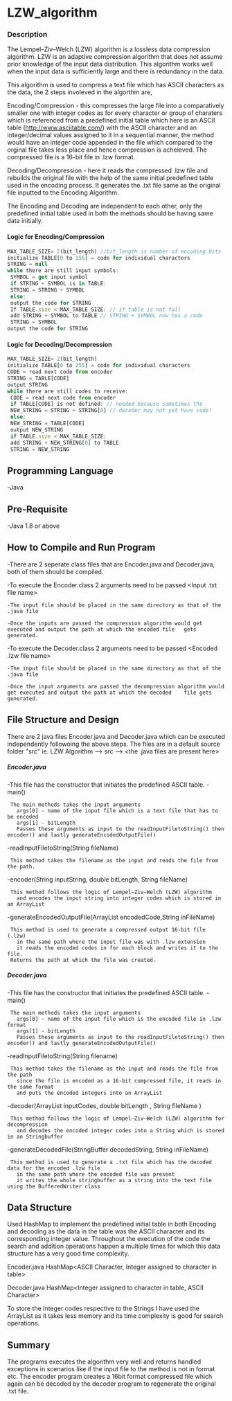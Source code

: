 # LZW_algorithm

### Description
The Lempel–Ziv–Welch (LZW) algorithm is a lossless data compression algorithm. LZW is an adaptive compression algorithm that does not assume prior knowledge of the input data distribution. This algorithm works well when the input data is sufficiently large and there is redundancy in the data.

This algorithm is used to compress a text file which has ASCII characters as the data, the 2 steps involeved in the algorthm are,

Encoding/Compression - this compresses the large file into a comparatively smaller one with integer codes as for every character or group of charaters which is referenced from a predefined initial table which here is an ASCII table (http://www.asciitable.com/) with the ASCII character and an integer/decimal values assigned to it in a sequential manner, the method would have an integer code appended in the file which compared to the orginal file takes less place and hence compression is acheieved. The compressed file is a 16-bit file in .lzw format. 

Decoding/Decompression - here it reads the compressed .lzw file and rebuilds the original file with the help of the same initial predefined table used in the encoding process. It generates the .txt file same as the original file inputted to the Encoding Algorithm.

The Encoding and Decoding are independent to each other, only the predefined initial table used in both the methods should be having same data initially.

#### Logic for Encoding/Compression
```javascript
MAX_TABLE_SIZE= 2(bit_length) //bit_length is number of encoding bits
initialize TABLE[0 to 255] = code for individual characters
STRING = null
while there are still input symbols:
 SYMBOL = get input symbol
 if STRING + SYMBOL is in TABLE:
 STRING = STRING + SYMBOL
 else:
 output the code for STRING
 If TABLE.size < MAX_TABLE_SIZE: // if table is not full
 add STRING + SYMBOL to TABLE // STRING + SYMBOL now has a code
 STRING = SYMBOL
output the code for STRING
```

#### Logic for Decoding/Decompression
```javascript
MAX_TABLE_SIZE= 2(bit_length)
initialize TABLE[0 to 255] = code for individual characters
CODE = read next code from encoder
STRING = TABLE[CODE]
output STRING
while there are still codes to receive:
 CODE = read next code from encoder
 if TABLE[CODE] is not defined: // needed because sometimes the
 NEW_STRING = STRING + STRING[0] // decoder may not yet have code!
 else:
 NEW_STRING = TABLE[CODE]
 output NEW_STRING
 if TABLE.size < MAX_TABLE_SIZE:
 add STRING + NEW_STRING[0] to TABLE
 STRING = NEW_STRING
```
## Programming Language
 -Java
 
## Pre-Requisite
 -Java 1.8 or above
 
## How to Compile and Run Program
 -There are 2 seperate class files that are Encoder.java and Decoder.java, both of them should be compiled.
 
 -To execute the Encoder.class 2 arguments need to be passed <Input .txt file name> <bitLength>
 
    -The input file should be placed in the same directory as that of the .java file
 
    -Once the inputs are passed the compression algorithm would get executed and output the path at which the encoded file   gets     generated. 
  
 -To execute the Decoder.class 2 arguments need to be passed <Encoded .lzw file name> <bitLength>
     
    -The input file should be placed in the same directory as that of the .java file
  
    -Once the input arguments are passed the decompression algorithm would get executed and output the path at which the decoded    file gets generated.
  
## File Structure and Design

There are 2 java files Encoder.java and Decoder.java which can be executed independently followoing the above steps. The files are in a default source folder "src" ie. LZW Algorithm --> src --> <the .java files are present here>
  
  ##### Encoder.java
   
   -This file has the constructor that initiates the predefined ASCII table.
   -main()
     
     The main methods takes the input arguments
	   args[0] - name of the input file which is a text file that has to be encoded
	   args[1] - bitLength
	   Passes these arguments as input to the readInputFiletoString() then encoder() and lastly generateEncodedOutputFile()
     
     
   -readInputFiletoString(String fileName)
     
     This method takes the filename as the input and reads the file from the path. 
   
   -encoder(String inputString, double bitLength, String fileName)
     
     This method follows the logic of Lempel–Ziv–Welch (LZW) algorithm 
	   and encodes the input string into integer codes which is stored in an ArrayList
     
   -generateEncodedOutputFile(ArrayList encodedCode,String inFileName)
	   
     This method is used to generate a compressed output 16-bit file (.lzw) 
	   in the same path where the input file was with .lzw extension 
	   it reads the encoded codes in for each block and writes it to the file.
     Returns the path at which the file was created.
     
  ##### Decoder.java
  
  -This file has the constructor that initiates the predefined ASCII table.
   -main()
     
     The main methods takes the input arguments
	   args[0] - name of the input file which is the encoded file in .lzw format
	   args[1] - bitLength
	   Passes these arguments as input to the readInputFiletoString() then encoder() and lastly generateEncodedOutputFile()
     
     
   -readInputFiletoString(String filename)
     
     This method takes the filename as the input and reads the file from the path
	   since the file is encoded as a 16-bit compressed file, it reads in the same format
	   and puts the encoded integers into an ArrayList  
   
   -decoder(ArrayList<Integer> inputCodes, double bitLength , String fileName )
     
     This method follows the logic of Lempel–Ziv–Welch (LZW) algorithm for decompression
	   and decodes the encoded integer codes into a String which is stored in an Stringbuffer
     
   -generateDecodedFile(StringBuffer decodedString, String inFileName)
	   
     This method is used to generate a .txt file which has the decoded data for the encoded .lzw file
	   in the same path where the encoded file was present 
	   it writes the whole stringbuffer as a string into the text file using the BufferedWriter class

## Data Structure

Used HashMap to implement the predefined initial table in both Encoding and decoding as the data in the table was the ASCII character and its corresponding integer value. Throughout the execution of the code the search and addition operations happen a multiple times for which this data structure has a very good time complexity.

Encoder.java
  HashMap<ASCII Character, Integer assigned to character in table> 
  
Decoder.java
  HashMap<Integer assigned to character in table, ASCII Character> 

To store the Integer codes respective to the Strings I have used the ArrayList as it takes less memory and its time complexity is good for search operations.

## Summary

The programs executes the algorithm very well and returns handled exceptions in scenarios like if the input file to the method is not in format etc. The encoder program creates a 16bit format compressed file which again can be decoded by the decoder program to regenerate the original .txt file.  
  
     
     
     
